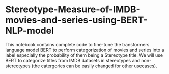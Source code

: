 # Stereotype-Measure-of-IMDB-movies-and-series-using-BERT-NLP-model
This notebook contains complete code to fine-tune the transformers language model BERT to perform categorization of movies and series into a label especially the probability of them being a Stereotype title. We will use BERT to categorize titles from IMDB datasets in stereotypes and non-stereotypes (the catergories can be easily changed for other usecases).
